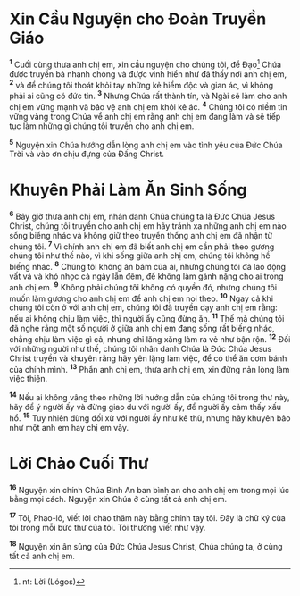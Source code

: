 # Xin Cầu Nguyện cho Đoàn Truyền Giáo

<sup><b>1</b></sup> Cuối cùng thưa anh chị em, xin cầu nguyện cho chúng tôi, để Đạo[^1-14b5cb9a-9c78-48d9-9097-54082634b75f] Chúa được truyền bá nhanh chóng và được vinh hiển như đã thấy nơi anh chị em, <sup><b>2</b></sup> và để chúng tôi thoát khỏi tay những kẻ hiểm độc và gian ác, vì không phải ai cũng có đức tin. <sup><b>3</b></sup> Nhưng Chúa rất thành tín, và Ngài sẽ làm cho anh chị em vững mạnh và bảo vệ anh chị em khỏi kẻ ác. <sup><b>4</b></sup> Chúng tôi có niềm tin vững vàng trong Chúa về anh chị em rằng anh chị em đang làm và sẽ tiếp tục làm những gì chúng tôi truyền cho anh chị em.

<sup><b>5</b></sup> Nguyện xin Chúa hướng dẫn lòng anh chị em vào tình yêu của Đức Chúa Trời và vào ơn chịu đựng của Đấng Christ.

# Khuyên Phải Làm Ăn Sinh Sống

<sup><b>6</b></sup> Bây giờ thưa anh chị em, nhân danh Chúa chúng ta là Đức Chúa Jesus Christ, chúng tôi truyền cho anh chị em hãy tránh xa những anh chị em nào sống biếng nhác và không giữ theo truyền thống anh chị em đã nhận từ chúng tôi. <sup><b>7</b></sup> Vì chính anh chị em đã biết anh chị em cần phải theo gương chúng tôi như thế nào, vì khi sống giữa anh chị em, chúng tôi không hề biếng nhác. <sup><b>8</b></sup> Chúng tôi không ăn bám của ai, nhưng chúng tôi đã lao động vất vả và khó nhọc cả ngày lẫn đêm, để không làm gánh nặng cho ai trong anh chị em. <sup><b>9</b></sup> Không phải chúng tôi không có quyền đó, nhưng chúng tôi muốn làm gương cho anh chị em để anh chị em noi theo. <sup><b>10</b></sup> Ngay cả khi chúng tôi còn ở với anh chị em, chúng tôi đã truyền dạy anh chị em rằng: nếu ai không chịu làm việc, thì người ấy cũng đừng ăn. <sup><b>11</b></sup> Thế mà chúng tôi đã nghe rằng một số người ở giữa anh chị em đang sống rất biếng nhác, chẳng chịu làm việc gì cả, nhưng chỉ lăng xăng làm ra vẻ như bận rộn. <sup><b>12</b></sup> Đối với những người như thế, chúng tôi nhân danh Chúa là Đức Chúa Jesus Christ truyền và khuyên rằng hãy yên lặng làm việc, để có thể ăn cơm bánh của chính mình. <sup><b>13</b></sup> Phần anh chị em, thưa anh chị em, xin đừng nản lòng làm việc thiện.

<sup><b>14</b></sup> Nếu ai không vâng theo những lời hướng dẫn của chúng tôi trong thư này, hãy để ý người ấy và đừng giao du với người ấy, để người ấy cảm thấy xấu hổ. <sup><b>15</b></sup> Tuy nhiên đừng đối xử với người ấy như kẻ thù, nhưng hãy khuyên bảo như một anh em hay chị em vậy.

# Lời Chào Cuối Thư

<sup><b>16</b></sup> Nguyện xin chính Chúa Bình An ban bình an cho anh chị em trong mọi lúc bằng mọi cách. Nguyện xin Chúa ở cùng tất cả anh chị em.

<sup><b>17</b></sup> Tôi, Phao-lô, viết lời chào thăm này bằng chính tay tôi. Đây là chữ ký của tôi trong mỗi bức thư của tôi. Tôi thường viết như vậy.

<sup><b>18</b></sup> Nguyện xin ân sủng của Đức Chúa Jesus Christ, Chúa chúng ta, ở cùng tất cả anh chị em.

[^1-14b5cb9a-9c78-48d9-9097-54082634b75f]: nt: Lời (Lógos)
